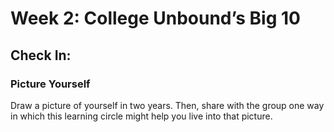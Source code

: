 # Week 2: College Unbound’s Big 10

## Check In: 

### Picture Yourself

Draw a picture of yourself in two years. Then, share with the group one way in which this learning circle might help you live into that picture.
